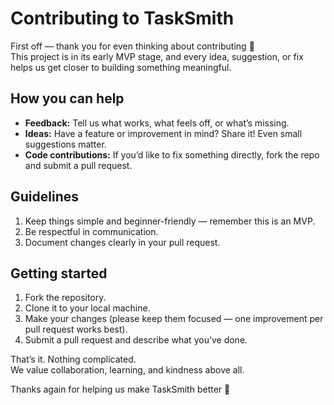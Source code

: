 # Contributing to TaskSmith

First off — thank you for even thinking about contributing 🙌  
This project is in its early MVP stage, and every idea, suggestion, or fix helps us get closer to building something meaningful.  

## How you can help
- **Feedback:** Tell us what works, what feels off, or what’s missing.  
- **Ideas:** Have a feature or improvement in mind? Share it! Even small suggestions matter.  
- **Code contributions:** If you’d like to fix something directly, fork the repo and submit a pull request.  

## Guidelines
1. Keep things simple and beginner-friendly — remember this is an MVP.  
2. Be respectful in communication.  
3. Document changes clearly in your pull request.  

## Getting started
1. Fork the repository.  
2. Clone it to your local machine.  
3. Make your changes (please keep them focused — one improvement per pull request works best).  
4. Submit a pull request and describe what you’ve done.  

That’s it. Nothing complicated.  
We value collaboration, learning, and kindness above all.  

Thanks again for helping us make TaskSmith better 🚀  
